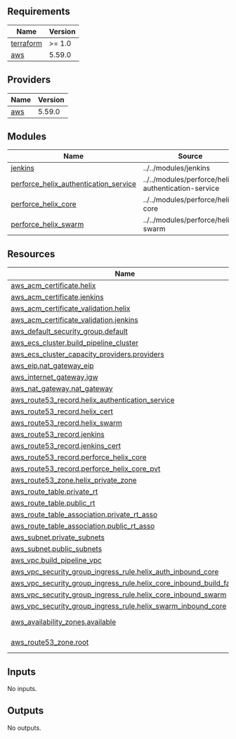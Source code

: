 <!-- BEGIN_TF_DOCS -->
## Requirements

| Name | Version |
|------|---------|
| <a name="requirement_terraform"></a> [terraform](#requirement\_terraform) | >= 1.0 |
| <a name="requirement_aws"></a> [aws](#requirement\_aws) | 5.59.0 |

## Providers

| Name | Version |
|------|---------|
| <a name="provider_aws"></a> [aws](#provider\_aws) | 5.59.0 |

## Modules

| Name | Source | Version |
|------|--------|---------|
| <a name="module_jenkins"></a> [jenkins](#module\_jenkins) | ../../modules/jenkins | n/a |
| <a name="module_perforce_helix_authentication_service"></a> [perforce\_helix\_authentication\_service](#module\_perforce\_helix\_authentication\_service) | ../../modules/perforce/helix-authentication-service | n/a |
| <a name="module_perforce_helix_core"></a> [perforce\_helix\_core](#module\_perforce\_helix\_core) | ../../modules/perforce/helix-core | n/a |
| <a name="module_perforce_helix_swarm"></a> [perforce\_helix\_swarm](#module\_perforce\_helix\_swarm) | ../../modules/perforce/helix-swarm | n/a |

## Resources

| Name | Type |
|------|------|
| [aws_acm_certificate.helix](https://registry.terraform.io/providers/hashicorp/aws/5.59.0/docs/resources/acm_certificate) | resource |
| [aws_acm_certificate.jenkins](https://registry.terraform.io/providers/hashicorp/aws/5.59.0/docs/resources/acm_certificate) | resource |
| [aws_acm_certificate_validation.helix](https://registry.terraform.io/providers/hashicorp/aws/5.59.0/docs/resources/acm_certificate_validation) | resource |
| [aws_acm_certificate_validation.jenkins](https://registry.terraform.io/providers/hashicorp/aws/5.59.0/docs/resources/acm_certificate_validation) | resource |
| [aws_default_security_group.default](https://registry.terraform.io/providers/hashicorp/aws/5.59.0/docs/resources/default_security_group) | resource |
| [aws_ecs_cluster.build_pipeline_cluster](https://registry.terraform.io/providers/hashicorp/aws/5.59.0/docs/resources/ecs_cluster) | resource |
| [aws_ecs_cluster_capacity_providers.providers](https://registry.terraform.io/providers/hashicorp/aws/5.59.0/docs/resources/ecs_cluster_capacity_providers) | resource |
| [aws_eip.nat_gateway_eip](https://registry.terraform.io/providers/hashicorp/aws/5.59.0/docs/resources/eip) | resource |
| [aws_internet_gateway.igw](https://registry.terraform.io/providers/hashicorp/aws/5.59.0/docs/resources/internet_gateway) | resource |
| [aws_nat_gateway.nat_gateway](https://registry.terraform.io/providers/hashicorp/aws/5.59.0/docs/resources/nat_gateway) | resource |
| [aws_route53_record.helix_authentication_service](https://registry.terraform.io/providers/hashicorp/aws/5.59.0/docs/resources/route53_record) | resource |
| [aws_route53_record.helix_cert](https://registry.terraform.io/providers/hashicorp/aws/5.59.0/docs/resources/route53_record) | resource |
| [aws_route53_record.helix_swarm](https://registry.terraform.io/providers/hashicorp/aws/5.59.0/docs/resources/route53_record) | resource |
| [aws_route53_record.jenkins](https://registry.terraform.io/providers/hashicorp/aws/5.59.0/docs/resources/route53_record) | resource |
| [aws_route53_record.jenkins_cert](https://registry.terraform.io/providers/hashicorp/aws/5.59.0/docs/resources/route53_record) | resource |
| [aws_route53_record.perforce_helix_core](https://registry.terraform.io/providers/hashicorp/aws/5.59.0/docs/resources/route53_record) | resource |
| [aws_route53_record.perforce_helix_core_pvt](https://registry.terraform.io/providers/hashicorp/aws/5.59.0/docs/resources/route53_record) | resource |
| [aws_route53_zone.helix_private_zone](https://registry.terraform.io/providers/hashicorp/aws/5.59.0/docs/resources/route53_zone) | resource |
| [aws_route_table.private_rt](https://registry.terraform.io/providers/hashicorp/aws/5.59.0/docs/resources/route_table) | resource |
| [aws_route_table.public_rt](https://registry.terraform.io/providers/hashicorp/aws/5.59.0/docs/resources/route_table) | resource |
| [aws_route_table_association.private_rt_asso](https://registry.terraform.io/providers/hashicorp/aws/5.59.0/docs/resources/route_table_association) | resource |
| [aws_route_table_association.public_rt_asso](https://registry.terraform.io/providers/hashicorp/aws/5.59.0/docs/resources/route_table_association) | resource |
| [aws_subnet.private_subnets](https://registry.terraform.io/providers/hashicorp/aws/5.59.0/docs/resources/subnet) | resource |
| [aws_subnet.public_subnets](https://registry.terraform.io/providers/hashicorp/aws/5.59.0/docs/resources/subnet) | resource |
| [aws_vpc.build_pipeline_vpc](https://registry.terraform.io/providers/hashicorp/aws/5.59.0/docs/resources/vpc) | resource |
| [aws_vpc_security_group_ingress_rule.helix_auth_inbound_core](https://registry.terraform.io/providers/hashicorp/aws/5.59.0/docs/resources/vpc_security_group_ingress_rule) | resource |
| [aws_vpc_security_group_ingress_rule.helix_core_inbound_build_farm](https://registry.terraform.io/providers/hashicorp/aws/5.59.0/docs/resources/vpc_security_group_ingress_rule) | resource |
| [aws_vpc_security_group_ingress_rule.helix_core_inbound_swarm](https://registry.terraform.io/providers/hashicorp/aws/5.59.0/docs/resources/vpc_security_group_ingress_rule) | resource |
| [aws_vpc_security_group_ingress_rule.helix_swarm_inbound_core](https://registry.terraform.io/providers/hashicorp/aws/5.59.0/docs/resources/vpc_security_group_ingress_rule) | resource |
| [aws_availability_zones.available](https://registry.terraform.io/providers/hashicorp/aws/5.59.0/docs/data-sources/availability_zones) | data source |
| [aws_route53_zone.root](https://registry.terraform.io/providers/hashicorp/aws/5.59.0/docs/data-sources/route53_zone) | data source |

## Inputs

No inputs.

## Outputs

No outputs.
<!-- END_TF_DOCS -->
